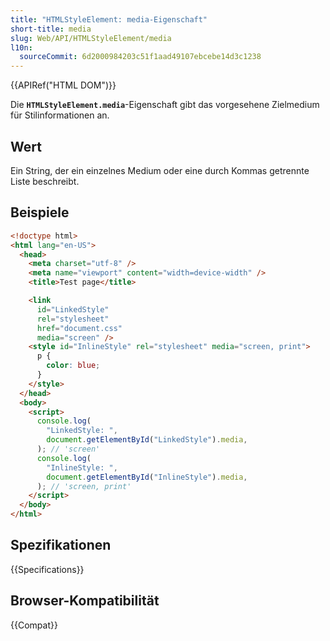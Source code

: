 ```yaml
---
title: "HTMLStyleElement: media-Eigenschaft"
short-title: media
slug: Web/API/HTMLStyleElement/media
l10n:
  sourceCommit: 6d2000984203c51f1aad49107ebcebe14d3c1238
---
```


{{APIRef("HTML DOM")}}

Die **`HTMLStyleElement.media`**-Eigenschaft gibt das vorgesehene Zielmedium für Stilinformationen an.

## Wert

Ein String, der ein einzelnes Medium oder eine durch Kommas getrennte Liste beschreibt.

## Beispiele

```html
<!doctype html>
<html lang="en-US">
  <head>
    <meta charset="utf-8" />
    <meta name="viewport" content="width=device-width" />
    <title>Test page</title>

    <link
      id="LinkedStyle"
      rel="stylesheet"
      href="document.css"
      media="screen" />
    <style id="InlineStyle" rel="stylesheet" media="screen, print">
      p {
        color: blue;
      }
    </style>
  </head>
  <body>
    <script>
      console.log(
        "LinkedStyle: ",
        document.getElementById("LinkedStyle").media,
      ); // 'screen'
      console.log(
        "InlineStyle: ",
        document.getElementById("InlineStyle").media,
      ); // 'screen, print'
    </script>
  </body>
</html>
```

## Spezifikationen

{{Specifications}}

## Browser-Kompatibilität

{{Compat}}
